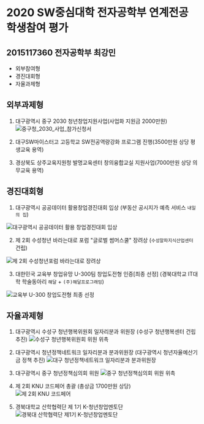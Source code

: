 # 2020 SW중심대학 전자공학부 연계전공 학생참여 평가

## 2015117360 전자공학부 최강민
* 외부참여형
* 경진대회형
* 자율과제형

## 외부과제형
1. 대구광역시 중구 2030 청년창업지원사업(사업화 지원금 2000만원)
![중구청_2030_사업_참가신청서](img/중구청_2030_사업_참가신청서.png)

2. 대구SW마이스터고 고등학교 SW전공역량강화 프로그램 진행(3500만원 상당 평생교육 용역)

3. 경상북도 상주교육지원청 발명교육센터 창의융합교실 지원사업(7000만원 상당 의무교육 용역)


## 경진대회형
1. 대구광역시 공공데이터 활용창업경진대회 입상
(부동산 공시지가 예측 서비스 `내일의 집`)  

![대구광역시 공공데이터 활용 창업경진대회 입상](img/대구광역시_공공데이터_활용_창업경진대회_입상.png)

2. 제 2회 수성청년 바라는대로 포럼 "글로벌 썸머스쿨" 장려상
(`수성알파지식산업센터` 건립)

![제 2회 수성청년포럼 바라는대로 장려상](img/제2회_수성청년포럼_바라는대로_장려상.png)

3. 대한민국 교육부 창업유망 U-300팀 창업도전형 인증[최종 선정]
(경북대학교 IT대학 학술동아리 `해달` + `(주)해달프로그래밍`)

![교육부 U-300 창업도전형 최종 선정](img/교육부_U300_창업도전형_최종선정.png)

## 자율과제형
1. 대구광역시 수성구 청년행복위원회 일자리분과 위원장
(수성구 청년행복센터 건립 추진)
![수성구 청년행복위원회 위원 위촉](img/수성구_청년행복위원회_위원_위촉.png)
2. 대구광역시 청년정책네트워크 일자리분과 분과위원장
(대구광역시 청년자율예산기금 정책 추진)
![대구 청년정책네트워크 일자리분과 분과위원장](img/대구_청년정책네트워크_일자리분과_분과위원장.png)
3. 대구광역시 중구 청년정책심의회 위원
![중구 청년정책심의회 위원 위촉](img/중구_청년정책심의회_위원_위촉.png)
4. 제 2회 KNU 코드페어 총괄
(총상금 1700만원 상당)  
![제 2회 KNU 코드페어](img/Second_KNU_Codefair.png)

5. 경북대학교 산학협력단 제 1기 K-청년창업멘토단
![경북대 산학협력단 제1기 K-청년창업멘토단](img/경북대_산학협력단_제1기_K-청년창업멘토단.png)
